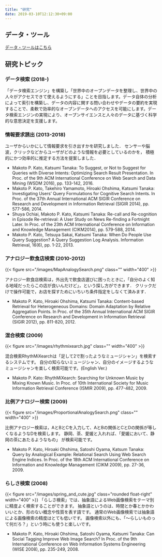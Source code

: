 ```yaml
---
title: "研究"
date: 2019-03-10T12:12:30+09:00
---
```


## データ・ツール
[データ・ツールはこちら](/data/)


## 研究トピック
### データ検索 (2018-)
「データ検索エンジン」を構築し「世界中のオープンデータを整理し、世界中の人々がアクセスできて使えるようにする」ことを目指します。データ自体の分析によって索引を構築し、データの内容に関する問い合わせやデータの要約を実現することで、柔軟で効率的なオープンデータへのアクセスを可能にします。データ検索エンジンの実現により、オープンサイエンスと人々のデータに基づく科学的な意思決定を支援します。

### 情報要求誘出 (2013-2018)

ユーザからいかにして情報要求を引き出すかを研究しました．
センサーや脳波，クリックなどからユーザがどのような情報を必要としているのかを，
積極的にかつ効率的に推定する方法を提案しました．

- Makoto P. Kato, Katsumi Tanaka: To Suggest, or Not to Suggest for Queries with Diverse Intents: Optimizing Search Result Presentation. In Proc. of the 9th ACM International Conference on Web Search and Data Mining (WSDM 2016), pp. 133-142, 2016.
- Makoto P. Kato, Takehiro Yamamoto, Hiroaki Ohshima, Katsumi Tanaka: Investigating Users’ Query Formulations for Cognitive Search Intents. In Proc. of the 37th Annual International ACM SIGIR Conference on Research and Development in Information Retrieval (SIGIR 2014), pp. 577-586, 2014.
- Shuya Ochiai, Makoto P. Kato, Katsumi Tanaka: Re-call and Re-cognition in Episode Re-retrieval: A User Study on News Re-finding a Fortnight Later. In Proc. of the 23th ACM International Conference on Information and Knowledge Management (CIKM2014), pp. 579-588, 2014.
- Makoto P. Kato, Tetsuya Sakai, Katsumi Tanaka: When Do People Use Query Suggestion? A Query Suggestion Log Analysis. Information Retrieval, 16(6), pp. 1-22, 2013.


### アナロジー飲食店検索 (2010-2012)
{{< figure src="/images/MapAnalogySearch.png" class="" width="400" >}}

アナロジー飲食店検索は，外出先で飲食店選びに困ったときに，「自分のよく知る地域だったらこの店が良いんだけど」，という探し方ができます．
クリックだけで操作可能で，お店を探すためにいちいち条件指定をしなくて済みます．

- Makoto P. Kato, Hiroaki Ohshima, Katsumi Tanaka: Content-based Retrieval for Heterogeneous Domains: Domain Adaptation by Relative Aggregation Points. In Proc. of the 35th Annual International ACM SIGIR Conference on Research and Development in Information Retrieval (SIGIR 2012), pp. 811-820, 2012.


### 混合検索 (2009)
{{< figure src="/images/rhythmixearch.jpg" class="" width="400" >}}

混合検索RhythMiXearchは「足して2で割ったようなミュージシャン」を検索するシステムです。
自分の知らないミュージシャン、自分のイメージするようなミュージシャンを楽しく検索可能です。(English Ver.)

- Makoto P. Kato: RhythMiXearch: Searching for Unknown Music by Mixing Known Music. In Proc. of 10th International Society for Music Information Retrieval Conference (ISMIR 2009), pp. 477-482, 2009.


### 比例アナロジー検索 (2009)
{{< figure src="/images/ProportionalAnalogySearch.png" class="" width="400" >}}

比例アナロジー検索は，AとBとCを入力して、AとBの関係とCとDの関係が等しくなるようなDを検索します。
静岡、茶、愛媛と入れれば、「愛媛において、静岡の茶にあたるようなもの」 が検索可能です。

- Makoto P. Kato, Hiroaki Ohshima, Satoshi Oyama, Katsum Tanaka: Query by Analogical Example: Relational Search Using Web Search Engine Indices. In Proc. of the 18th ACM International Conference on Information and Knowledge Management (CIKM 2009), pp. 27-36, 2009.

 

### らしさ検索 (2008)
{{< figure src="/images/spring_and_cute.jpg" class="rounded float-right" width="400" >}}
「らしさ検索」では、抽象語によるWeb画像検索をテーマ別に精度よく検索することができます。
抽象語というのは、時間とか春とかかわいいとか、形のない概念や性質を表す語です。
通常のWeb画像検索では抽象語による画像検索の精度はとても低いです。
画像検索以外にも、「～らしいものって何だろ？」という時にも使うと楽しいです。

- Makoto P. Kato, Hiroaki Ohshima, Satoshi Oyama, Katsumi Tanaka: Can Social Tagging Improve Web Image Search? In Proc. of the 9th International Conference on Web Information Systems Engineering (WISE 2008), pp. 235-249, 2008.

